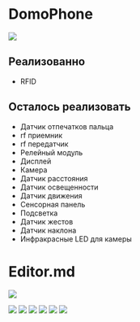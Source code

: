 # DomoPhone
![](https://img.shields.io/github/repo-size/DanLoad/DomoPhone.svg?style=flat)
## Реализованно

  - RFID

## Осталось реализовать

  - Датчик отпечатков пальца
  - rf приемник
  - rf передатчик
  - Релейный модуль
  - Дисплей
  - Камера
  - Датчик расстояния
  - Датчик освещенности
  - Датчик движения
  - Сенсорная панель
  - Подсветка
  - Датчик жестов
  - Датчик наклона
  - Инфракрасные LED для камеры


# Editor.md

![](https://pandao.github.io/editor.md/images/logos/editormd-logo-180x180.png)

![](https://img.shields.io/github/stars/pandao/editor.md.svg) ![](https://img.shields.io/github/forks/pandao/editor.md.svg) ![](https://img.shields.io/github/tag/pandao/editor.md.svg) ![](https://img.shields.io/github/release/pandao/editor.md.svg) ![](https://img.shields.io/github/issues/pandao/editor.md.svg) ![](https://img.shields.io/bower/v/editor.md.svg)
